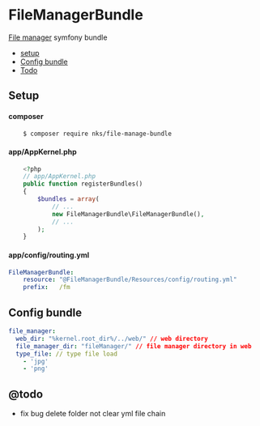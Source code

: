 FileManagerBundle
=================
[File manager](https://github.com/konstantin-nizhinskiy/FileManager) symfony bundle

* [setup](#setup)
* [Config bundle](#config-bundle)
* [Todo](#todo)
    
## Setup

#### composer
```sh
    $ composer require nks/file-manage-bundle
```

#### app/AppKernel.php
```php
    <?php
    // app/AppKernel.php
    public function registerBundles()
    {
        $bundles = array(
            // ...
            new FileManagerBundle\FileManagerBundle(),
            // ...
        );
    }
```

#### app/config/routing.yml
```yml
FileManagerBundle:
    resource: "@FileManagerBundle/Resources/config/routing.yml"
    prefix:   /fm
```

## Config bundle

```yml
file_manager:
  web_dir: "%kernel.root_dir%/../web/" // web directory
  file_manager_dir: "fileManager/" // file manager directory in web
  type_file: // type file load
    - 'jpg'
    - 'png'
```

## @todo
 - fix bug delete folder not clear yml file chain